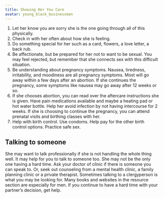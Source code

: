 ```yaml
---
title: Showing Her You Care
avatar: young_black_businessman
---
```


1. Let her know you are sorry she is the one going through all of this
   physically.
2. Check in with her often about how she is feeling.
3. Do something special for her such as a card, flowers, a love letter,
   a back rub.
4. Be affectionate, but be prepared for her not to want to be sexual.
   You may feel rejected, but remember that she connects sex with this
   difficult situation.
5. Be understanding about pregnancy symptoms. Nausea, tiredness,
   irritability, and moodiness are all pregnancy symptoms. Most will go
   away within a few days after an abortion. If she continues the
   pregnancy, some symptoms like nausea may go away after 12 weeks or
   so.
6. If she chooses abortion, you can read over the aftercare instructions
   she is given. Have pain medications available and maybe a heating pad
   or hot water bottle. Help her avoid infection by not having
   intercourse for 2 weeks. If she is choosing to continue the
   pregnancy, you can attend prenatal visits and birthing classes with
   her.
7. Help with birth control. Use condoms. Help pay for the other birth
   control options. Practice safe sex.

Talking to someone
------------------

She may want to talk professionally if she is not handling the whole
thing well. It may help for you to talk to someone too. She may not be
the only one having a hard time. Ask your doctor of clinic if there is
someone you can speak to. Or, seek out counseling from a mental health
clinic, a family planning clinic or a private therapist. Sometimes
talking to a clergyperson is what you may be looking for. Many books and
websites in the resource section are especially for men. If you continue
to have a hard time with your partner’s decision, get help.

